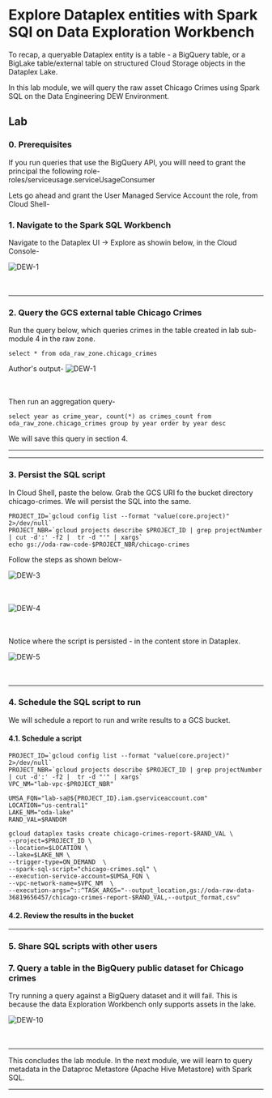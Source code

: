 
# Explore Dataplex entities with Spark SQl on Data Exploration Workbench

To recap, a queryable Dataplex entity is a table - a BigQuery table, or a BigLake table/external table on structured Cloud Storage objects in the Dataplex Lake. 

In this lab module, we will query the raw asset Chicago Crimes using Spark SQL on the Data Engineering DEW Environment.

## Lab

### 0. Prerequisites

If you run queries that use the BigQuery API, you willl need to grant the principal the following role-<br>
roles/serviceusage.serviceUsageConsumer

Lets go ahead and grant the User Managed Service Account the role, from Cloud Shell-


### 1. Navigate to the Spark SQL Workbench 
Navigate to the Dataplex UI -> Explore as showin below, in the Cloud Console-

![DEW-1](../01-images/07-01.png)   
<br><br>
<hr>

### 2. Query the GCS external table Chicago Crimes

Run the query below, which queries crimes in the table created in lab sub-module 4 in the raw zone.

```
select * from oda_raw_zone.chicago_crimes
```

Author's output-
![DEW-1](../01-images/07-02.png)   
<br><br>

Then run an aggregation query-
```
select year as crime_year, count(*) as crimes_count from oda_raw_zone.chicago_crimes group by year order by year desc
```
We will save this query in section 4.

<hr>

<hr>

### 3. Persist the SQL script

In Cloud Shell, paste the below. Grab the GCS URI fo the bucket directory chicago-crimes. We will persist the SQL into the same.

```
PROJECT_ID=`gcloud config list --format "value(core.project)" 2>/dev/null`
PROJECT_NBR=`gcloud projects describe $PROJECT_ID | grep projectNumber | cut -d':' -f2 |  tr -d "'" | xargs`
echo gs://oda-raw-code-$PROJECT_NBR/chicago-crimes
```

Follow the steps as shown below-<br>

![DEW-3](../01-images/07-03.png)   
<br><br>

![DEW-4](../01-images/07-04.png)   
<br><br>

Notice where the script is persisted - in the content store in Dataplex.

![DEW-5](../01-images/07-05.png)   
<br><br>

<hr>

### 4. Schedule the SQL script to run

We will schedule a report to run and write results to a GCS bucket.

#### 4.1. Schedule a script
```
PROJECT_ID=`gcloud config list --format "value(core.project)" 2>/dev/null`
PROJECT_NBR=`gcloud projects describe $PROJECT_ID | grep projectNumber | cut -d':' -f2 |  tr -d "'" | xargs`
VPC_NM="lab-vpc-$PROJECT_NBR"

UMSA_FQN="lab-sa@${PROJECT_ID}.iam.gserviceaccount.com"
LOCATION="us-central1"
LAKE_NM="oda-lake"
RAND_VAL=$RANDOM

gcloud dataplex tasks create chicago-crimes-report-$RAND_VAL \
--project=$PROJECT_ID \
--location=$LOCATION \
--lake=$LAKE_NM \
--trigger-type=ON_DEMAND  \
--spark-sql-script="chicago-crimes.sql" \ 
--execution-service-account=$UMSA_FQN \
--vpc-network-name=$VPC_NM  \
--execution-args=^::^TASK_ARGS="--output_location,gs://oda-raw-data-36819656457/chicago-crimes-report-$RAND_VAL,--output_format,csv"

```

#### 4.2. Review the results in the bucket






<hr>

### 5. Share SQL scripts with other users




### 7. Query a table in the BigQuery public dataset for Chicago crimes

Try running a query against a BigQuery dataset and it will fail. This is because the data Exploration Workbench only supports assets in the lake.


![DEW-10](../01-images/07-10.png)   
<br><br>

<hr>
This concludes the lab module. In the next module, we will learn to query metadata in the Dataproc Metastore (Apache Hive Metastore) with Spark SQL.
<hr>

